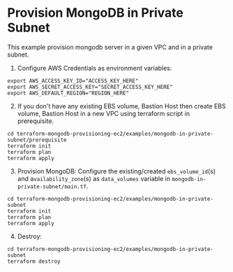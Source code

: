 # Provision MongoDB in Private Subnet
This example provision mongodb server in a given VPC and in a private subnet.

1. Configure AWS Credentials as environment variables:

```shell script
export AWS_ACCESS_KEY_ID="ACCESS_KEY_HERE"
export AWS_SECRET_ACCESS_KEY="SECRET_ACCESS_KEY_HERE"
export AWS_DEFAULT_REGION="REGION_HERE"
```

2. If you don't have any existing EBS volume, Bastion Host then create EBS volume, Bastion Host 
in a new VPC using terraform script in prerequisite.

```shell script
cd terraform-mongodb-provisioning-ec2/examples/mongodb-in-private-subnet/prerequisite
terraform init
terraform plan
terraform apply
```

3. Provision MongoDB:
Configure the existing/created `ebs_volume_id`(s) and a`vailability_zone`(s) as `data_volumes` variable in `mongodb-in-private-subnet/main.tf`.

```shell script
cd terraform-mongodb-provisioning-ec2/examples/mongodb-in-private-subnet
terraform init
terraform plan
terraform apply
```

4. Destroy:

```shell script
cd terraform-mongodb-provisioning-ec2/examples/mongodb-in-private-subnet
terraform destroy
```